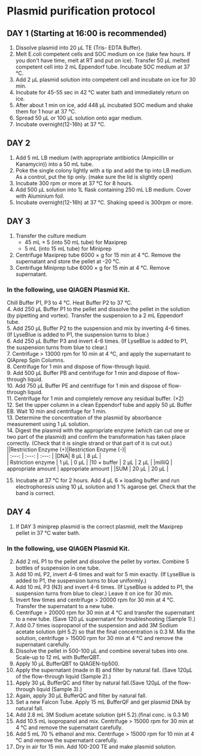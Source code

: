 # Plasmid purification protocol

## DAY 1 (Starting at 16:00 is recommended)
1. Dissolve plasmid into 20 µL TE (Tris- EDTA Buffer).
2. Melt E.coli competent cells and SOC medium on ice (take few hours. If you don't have time, melt at RT and put on ice). Transfer 50 µL melted competent cell into 2 mL Eppendorf tube. Incubate SOC medium at 37 °C.
3. Add 2 µL plasmid solution into competent cell and incubate on ice for 30 min.
4. Incubate for 45-55 sec in 42 °C water bath and immediately return on ice.
5. After about 1 min on ice, add 448 µL incubated SOC medium and shake them for 1 hour at 37 °C.
6. Spread 50 µL or 100 µL solution onto agar medium.
7. Incubate overnight(12-16h) at 37 °C.

## DAY 2
1. Add 5 mL LB medium (with appropriate antibiotics (Ampicillin or Kanamycin)) into a 50 mL tube.
2. Poke the single colony lightly with a tip and add the tip into LB medium. As a control, put the tip only. (make sure the lid is slightly open)
3. Incubate 300 rpm or more at 37 °C for 8 hours.
4. Add 500 µL solution into 1L flask containing 250 mL LB medium. Cover with Aluminium foil.
5. Incubate overnight(12-16h) at 37 °C. Shaking speed is  300rpm or more.

## DAY 3
1. Transfer the culture medium  
   - 45 mL × 5 (into 50 mL tube) for Maxiprep  
   - 5 mL (into 15 mL tube) for Miniprep  
2. Centrifuge Maxiprep tube 6000 × g for 15 min at 4 °C. Remove the supernatant and store the pellet at -20 °C.  
3. Centrifuge Miniprep tube 6000 × g for 15 min at 4 °C. Remove supernatant.  
### In the following, use QIAGEN Plasmid Kit.  
Chill Buffer P1, P3 to 4 °C. Heat Buffer P2 to 37 °C.  
4. Add 250 µL Buffer P1 to the pellet and dissolve the pellet in the solution (by pipetting and vortex). Transfer the suspension to a 2 mL Eppendorf tube.  
5. Add 250 µL Buffer P2 to the suspension and mix by inverting 4-6 times. (If LyseBlue is added to P1, the suspension turns to blue.)  
6. Add 250 µL Buffer P3 and invert 4-6 times. (If LyseBlue is added to P1, the suspension turns from blue to clear.)  
7. Centrifuge > 13000 rpm for 10 min at 4 °C, and apply the supernatant to QIAprep Spin Columns.  
8. Centrifuge for 1 min and dispose of flow-through liquid.  
9. Add 500 µL Buffer PB and centrifuge for 1 min and dispose of flow-through liquid.  
10. Add 750 µL Buffer PE and centrifuge for 1 min and dispose of flow-through liquid.  
11. Centrifuge for 1 min and completely remove any residual buffer. (×2)  
12. Set the upper column in a clean Eppendorf tube and apply 50 µL Buffer EB. Wait 10 min and centrifuge for 1 min.  
13. Determine the concentration of the plasmid by absorbance measurement using 1 µL solution.  
14. Digest the plasmid with the appropriate enzyme (which can cut one or two part of the plasmid) and confirm the transformation has taken place correctly. (Check that it is single strand or that part of it is cut out.)    
||Restriction Enzyme (+)|Restriction Enzyme (-)|  
| :---: | :---: | :---: |
|DNA| 8 µL | 8 µL |  
| Rstriction enzyme | 1 µL | 0 µL  |
|10 × buffer | 2 µL | 2 µL |
|milliQ   | appropriate amount  | appropriate amount   |
|SUM   | 20 µL | 20 µL |

15. Incubate at 37 °C for 2 hours. Add 4 µL 6 × loading buffer and run electrophoresis using 10 µL solution and 1 % agarose gel. Check that the band is correct.  

## DAY 4
1. If DAY 3 miniprep plasmid is the correct plasmid, melt the Maxiprep pellet in 37 °C water bath.
### In the following, use QIAGEN Plasmid Kit.
2. Add 2 mL P1 to the pellet and dissolve the pellet by vortex. Combine 5 bottles of suspension in one tube.
3. Add 10 mL P2, invert 4-6 times and wait for 5 min exactly. (If LyseBlue is added to P1, the suspension turns to blue uniformly.)
4. Add 10 mL P3 (N3) and invert 4-6 times. (If LyseBlue is added to P1, the suspension turns from blue to clear.) Leave it on ice for 30 min.
5. Invert few times and centrifuge > 20000 rpm for 30 min at 4 °C. Transfer the supernatant to a new tube.
6. Centrifuge > 20000 rpm for 30 min at 4 °C and transfer the supernatant to a new tube. (Save 120 µL supernatant for troubleshooting (Sample 1).)
7. Add 0.7 times isopropanol of the suspension and add 3M Sodium acetate solution (pH 5.2) so that the final concentration is 0.3 M. Mix the solution, centrifuge > 15000 rpm for 30 min at 4 °C and remove the supernatant carefully.
8. Dissolve the pellet in 500-100 µL and combine several tubes into one. Scale-up to 12 mL with BufferQBT.
9. Apply 10 µL BufferQBT to QIAGEN-tip500.
10. Apply the supernatant (made in 8) and filter by natural fall. (Save 120µL of the flow-through liquid (Sample 2).)
11. Apply 30 µL BufferQC and filter by natural fall.(Save 120µL of the flow-through liquid (Sample 3).)
12. Again, apply 30 µL BufferQC and filter by natural fall.
13. Set a new Falcon Tube. Apply 15 mL BufferQF and get plasmid DNA by natural fall.
14. Add 2.8 mL 3M Sodium acetate solution (pH 5.2).(final conc. is 0.3 M)
15. Add 10.5 mL isopropanol and mix. Centrifuge > 15000 rpm for 30 min at 4 °C and remove the supernatant carefully.
16. Add 5 mL 70 % ethanol  and mix. Centrifuge > 15000 rpm for 10 min at 4 °C and remove the supernatant carefully.
17. Dry in air for 15 min. Add 100-200 TE and make plasmid solution.
